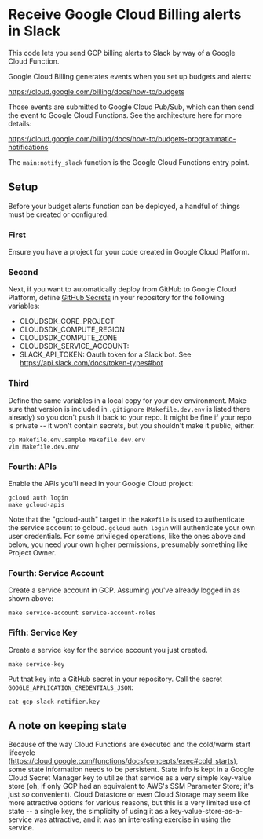 # Receive Google Cloud Billing alerts in Slack

This code lets you send GCP billing alerts to Slack by way of a
Google Cloud Function.

Google Cloud Billing generates events when you set up budgets and alerts:

  https://cloud.google.com/billing/docs/how-to/budgets

Those events are submitted to Google Cloud Pub/Sub, which can then send
the event to Google Cloud Functions. See the architecture here for more details:

  https://cloud.google.com/billing/docs/how-to/budgets-programmatic-notifications

The `main:notify_slack` function is the Google Cloud Functions entry point.

## Setup

Before your budget alerts function can be deployed, a handful of things must be
created or configured.

### First

Ensure you have a project for your code created in Google Cloud Platform.

### Second

Next, if you want to automatically deploy from GitHub to Google
Cloud Platform, define [GitHub Secrets](https://help.github.com/en/actions/configuring-and-managing-workflows/creating-and-storing-encrypted-secrets) in your repository for the following variables:

* CLOUDSDK_CORE_PROJECT
* CLOUDSDK_COMPUTE_REGION
* CLOUDSDK_COMPUTE_ZONE
* CLOUDSDK_SERVICE_ACCOUNT:
* SLACK_API_TOKEN: Oauth token for a Slack bot. See https://api.slack.com/docs/token-types#bot

### Third

Define the same variables in a local copy for your dev environment.
Make sure that version is included in `.gitignore` (`Makefile.dev.env`
is listed there already) so you don't push it back to your repo.
It might be fine if your repo is private -- it won't contain secrets,
but you shouldn't make it public, either.

    cp Makefile.env.sample Makefile.dev.env
    vim Makefile.dev.env

### Fourth: APIs

Enable the APIs you'll need in your Google Cloud project:

    gcloud auth login
    make gcloud-apis

Note that the "gcloud-auth" target in the `Makefile` is used to authenticate
the service account to gcloud. `gcloud auth login` will authenticate your own
user credentials. For some privileged operations, like the ones above and below,
you need your own higher permissions, presumably something like Project Owner.

### Fourth: Service Account

Create a service account in GCP. Assuming you've already logged in as shown above:

    make service-account service-account-roles

### Fifth: Service Key

Create a service key for the service account you just created.

    make service-key

Put that key into a GitHub secret in your repository. Call the secret
`GOOGLE_APPLICATION_CREDENTIALS_JSON`:

    cat gcp-slack-notifier.key

## A note on keeping state

Because of the way Cloud Functions are executed and the cold/warm start
lifecycle (https://cloud.google.com/functions/docs/concepts/exec#cold_starts),
some state information needs to be persistent. State info is kept in a
Google Cloud Secret Manager key to utilize that service as a very simple
key-value store (oh, if only GCP had an equivalent to AWS's SSM Parameter Store;
it's just _so_ convenient). Cloud Datastore or even Cloud Storage may seem like
more attractive options for various reasons, but this is a very limited use of
state -- a single key, the simplicity of using it as a
key-value-store-as-a-service was attractive, and it was an interesting exercise
in using the service.
